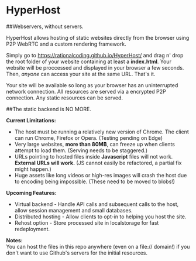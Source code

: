 # HyperHost
##Webservers, without servers.

HyperHost allows hosting of static websites directly from the browser using P2P WebRTC and a custom rendering framework.

Simply go to https://rationalcoding.github.io/HyperHost/ and drag n' drop the root folder of your website containing at least a **index.html**. Your website will be proccessed and displayed in your browser a few seconds. Then, *anyone* can access your site at the same URL. That's it.

Your site will be available so long as your browser has an uninterrupted network connection. All resources are served via a encrypted P2P connection. Any static resources can be served.

##The static backend is NO MORE.

**Current Limitations:**  
- The host must be running a relatively new version of Chrome. The client can run Chrome, Firefox or Opera. (Testing pending on Edge)
- Very large websites, **more than 80MB**, can freeze up when clients attempt to load them. (Serving needs to be staggered.)  
- URLs pointing to hosted files inside **Javascript** files will not work. **External URLs will work.** (JS cannot easily be refactored, a partial fix might happen.)
- Huge assets like long videos or high-res images will crash the host due to encoding being impossible. (These need to be moved to blobs!)

**Upcoming Features:**  
- Virtual backend - Handle API calls and subsequent calls to the host, allow session management and small databases.
- Distributed hosting - Allow clients to opt-in to helping you host the site.
- Rehost option - Store processed site in localstorage for fast redeployment.

**Notes:**  
You can host the files in this repo anywhere (even on a file:// domain!) if you don't want to use Github's servers for the initial resources.

